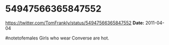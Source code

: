 # 54947566365847552
https://twitter.com/TomFrankly/status/54947566365847552
**Date:** 2011-04-04

#notetofemales Girls who wear Converse are hot.
